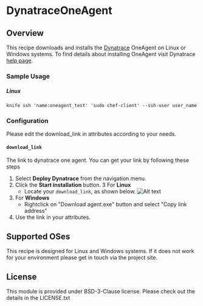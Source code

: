# DynatraceOneAgent

## Overview

This recipe downloads and installs the [Dynatrace](http://www.dynatrace.com/) OneAgent on Linux or Windows systems.
To find details about installing OneAgent visit Dynatrace [help page](https://help.dynatrace.com/get-started/installation/how-do-i-install-dynatrace-oneagent/).

### Sample Usage
##### Linux
```
knife ssh 'name:oneagent_test' 'sudo chef-client' --ssh-user user_name
```

### Configuration
Please edit the download_link in attributes according to your needs.

#### `download_link`
The link to dynatrace one agent. You can get your link by following these steps

1. Select **Deploy Dynatrace** from the navigation menu.
2. Click the **Start installation** button.
3  For **Linux** 
   - Locate your `download_link`, as shown below. 
   ![Alt text](https://github.com/Dynatrace/OneAgent-images/blob/master/Install_Dynatrace_OneAgent_on_your_Linux.png)
4. For **Windows**
    - Rightclick on "Download agent.exe" button and select "Copy link address"
5. Use the link in your attributes.

## Supported OSes
This recipe is designed for Linux and Windows systems. 
If it does not work for your environment please get in touch via the project site.

## License
This module is provided under BSD-3-Clause license. Please check out the details in the LICENSE.txt
